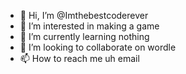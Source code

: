 - 👋 Hi, I’m @Imthebestcoderever
- 👀 I’m interested in making a game
- 🌱 I’m currently learning nothing
- 💞️ I’m looking to collaborate on wordle
- 📫 How to reach me uh email

<!---
Imthebestcoderever/Imthebestcoderever is a ✨ special ✨ repository because its `README.md` (this file) appears on your GitHub profile.
You can click the Preview link to take a look at your changes.
--->
